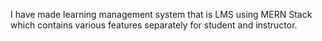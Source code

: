 I have made learning management system that is LMS using MERN Stack which contains various features separately for student and instructor.
